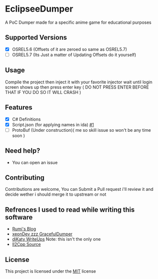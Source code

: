 # EclipseeDumper
A PoC Dumper made for a specific anime game for educational purposes

## Supported Versions

- [x] OSREL5.6 (Offsets of it are zeroed so same as OSREL5.7)
- [ ] OSREL5.7 (Its Just a matter of Updating Offsets do it yourself)

## Usage

Compile the project then inject it with your favorite injector wait until login screen shows up then press enter key ( DO NOT PRESS ENTER BEFORE THAT IF YOU DO SO IT WILL CRASH )


## Features

- [x] C# Definitions
- [x] Script.json (for applying names in ida) [#1](https://github.com/Yoshk4e/EclipseeDumper/issues/1)
- [ ] ProtoBuf (Under construction)( me so skill issue so won't be any time soon )

## Need help?
- You can open an issue

## Contributing
Contributions are welcome, You can Submit a Pull request i'll review it and decide wether i should merge it to upstream or not

## Refrences I used to read while writing this software

- [Rumi's Blog](https://blog.rumi.dev/blog/genshin-runtime-dump)
- [xeonDev zzz GracefulDumper](https://github.com/thexeondev/GracefulDumper)
- [djKaty WriteUps](https://katyscode.wordpress.com/2020/06/24/il2cpp-part-1/) Note: this isn't the only one
- [Il2Cpp Source](https://github.com/MlgmXyysd/libil2cpp)

## License 

This project is licensed under the [MIT](EclipseeDumper/LICENSE) license
